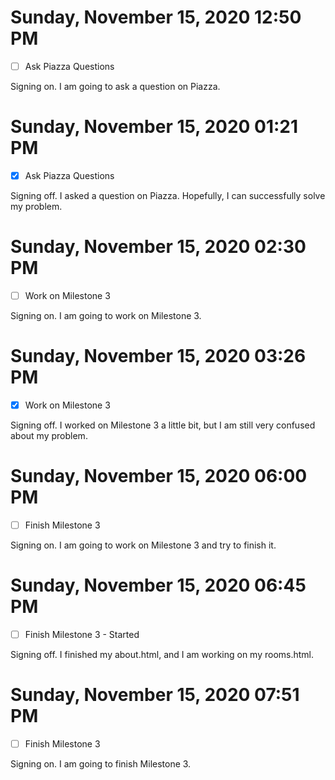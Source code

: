 # Sunday, November 15, 2020 12:50 PM
- [ ] Ask Piazza Questions

Signing on. I am going to ask a question on Piazza.

# Sunday, November 15, 2020 01:21 PM
- [X] Ask Piazza Questions

Signing off. I asked a question on Piazza. Hopefully, I can successfully solve my problem.

# Sunday, November 15, 2020 02:30 PM
- [ ] Work on Milestone 3

Signing on. I am going to work on Milestone 3.

# Sunday, November 15, 2020 03:26 PM
- [X] Work on Milestone 3

Signing off. I worked on Milestone 3 a little bit, but I am still very confused about my problem.

# Sunday, November 15, 2020 06:00 PM
- [ ] Finish Milestone 3

Signing on. I am going to work on Milestone 3 and try to finish it.

# Sunday, November 15, 2020 06:45 PM
- [ ] Finish Milestone 3 - Started

Signing off. I finished my about.html, and I am working on my rooms.html.

# Sunday, November 15, 2020 07:51 PM
- [ ] Finish Milestone 3

Signing on. I am going to finish Milestone 3.

